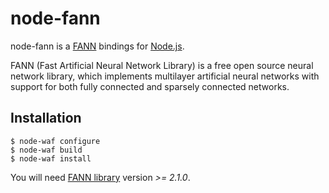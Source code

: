# node-fann

node-fann is a [FANN](http://leenissen.dk/fann/) bindings for [Node.js](http://nodejs.org).

FANN (Fast Artificial Neural Network Library) is a free open source neural network library, which implements multilayer artificial neural networks with support for both fully connected and sparsely connected networks.

## Installation

```
$ node-waf configure
$ node-waf build
$ node-waf install
```

You will need [FANN library](http://leenissen.dk/fann/wp/download/) version _>= 2.1.0_.

